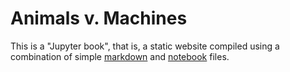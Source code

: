 # Animals v. Machines

This is a "Jupyter book", that is, a static website compiled using a combination of simple [markdown](features/markdown) and [notebook](features/notebooks) files.


